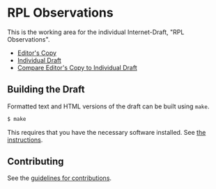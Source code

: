 # RPL Observations

This is the working area for the individual Internet-Draft, "RPL Observations".

* [Editor's Copy](https://roll-wg.github.io/rpl-observations/#go.draft-rahul-roll-rpl-observations.html)
* [Individual Draft](https://tools.ietf.org/html/draft-rahul-roll-rpl-observations)
* [Compare Editor's Copy to Individual Draft](https://roll-wg.github.io/rpl-observations/#go.draft-rahul-roll-rpl-observations.diff)

## Building the Draft

Formatted text and HTML versions of the draft can be built using `make`.

```sh
$ make
```

This requires that you have the necessary software installed.  See
[the instructions](https://github.com/martinthomson/i-d-template/blob/master/doc/SETUP.md).


## Contributing

See the
[guidelines for contributions](https://github.com/roll-wg/rpl-observations/blob/master/CONTRIBUTING.md).
